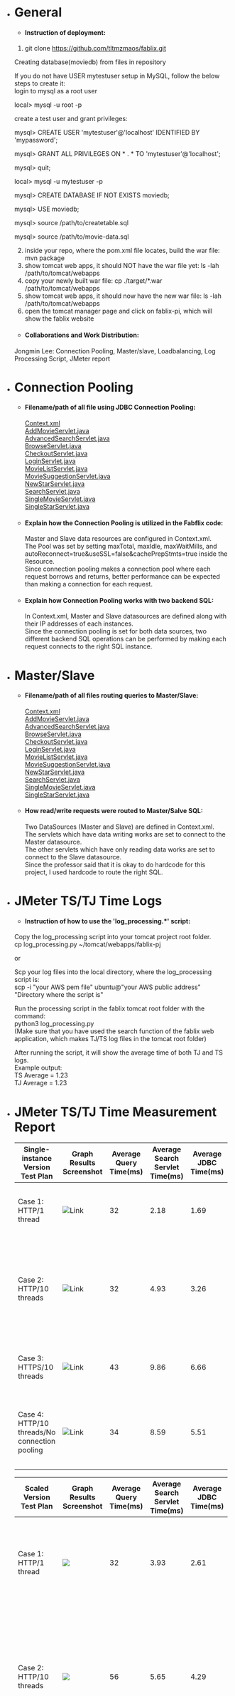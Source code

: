 - # General  
       
    - #### Instruction of deployment:
    1. git clone https://github.com/tltmzmaos/fablix.git
    
    Creating database(moviedb) from files in repository
    
    If you do not have USER mytestuser setup in MySQL, follow the below steps to create it:\
    login to mysql as a root user

    local> mysql -u root -p
    
    create a test user and grant privileges:

    mysql> CREATE USER 'mytestuser'@'localhost' IDENTIFIED BY 'mypassword';
    
    mysql> GRANT ALL PRIVILEGES ON * . * TO 'mytestuser'@'localhost';
    
    mysql> quit;
    
    local> mysql -u mytestuser -p
    
    mysql> CREATE DATABASE IF NOT EXISTS moviedb;
    
    mysql> USE moviedb;
    
    mysql> source /path/to/createtable.sql 
    
    mysql> source /path/to/movie-data.sql
    
    2. inside your repo, where the pom.xml file locates, build the war file:
    mvn package
    3. show tomcat web apps, it should NOT have the war file yet:
    ls -lah /path/to/tomcat/webapps
    4. copy your newly built war file:
    cp ./target/*.war /path/to/tomcat/webapps
    5. show tomcat web apps, it should now have the new war file:
    ls -lah /path/to/tomcat/webapps
    6. open the tomcat manager page and click on fablix-pi, which will show the fablix website
    
    - #### Collaborations and Work Distribution:  
    Jongmin Lee: Connection Pooling, Master/slave, Loadbalancing, Log Processing Script, JMeter report  
    
- # Connection Pooling  
    - #### Filename/path of all file using JDBC Connection Pooling:  
        [Context.xml](https://github.com/tltmzmaos/fablix/blob/master/fablix-web/web/META-INF/context.xml)  
        [AddMovieServlet.java](https://github.com/tltmzmaos/fablix/blob/master/fablix-web/src/AddMovieServlet.java)  
        [AdvancedSearchServlet.java](https://github.com/tltmzmaos/fablix/blob/master/fablix-web/src/AdvancedSearchServlet.java)  
        [BrowseServlet.java](https://github.com/tltmzmaos/fablix/blob/master/fablix-web/src/BrowseServlet.java)  
        [CheckoutServlet.java](https://github.com/tltmzmaos/fablix/blob/master/fablix-web/src/CheckoutServlet.java)  
        [LoginServlet.java](https://github.com/tltmzmaos/fablix/blob/master/fablix-web/src/LoginServlet.java)  
        [MovieListServlet.java](https://github.com/tltmzmaos/fablix/blob/master/fablix-web/src/MovieListServlet.java)  
        [MovieSuggestionServlet.java](https://github.com/tltmzmaos/fablix/blob/master/fablix-web/src/MovieSuggestionServlet.java)  
        [NewStarServlet.java](https://github.com/tltmzmaos/fablix/blob/master/fablix-web/src/NewStarServlet.java)  
        [SearchServlet.java](https://github.com/tltmzmaos/fablix/blob/master/fablix-web/src/SearchServlet.java)  
        [SingleMovieServlet.java](https://github.com/tltmzmaos/fablix/blob/master/fablix-web/src/SingleMovieServlet.java)  
        [SingleStarServlet.java](https://github.com/tltmzmaos/fablix/blob/master/fablix-web/src/SingleStarServlet.java)  
        
    - #### Explain how the Connection Pooling is utilized in the Fabflix code:  
        Master and Slave data resources are configured in Context.xml.  
        The Pool was set by setting maxTotal, maxIdle, maxWaitMills, and autoReconnect=true&amp;useSSL=false&amp;cachePrepStmts=true inside the Resource.  
        Since connection pooling makes a connection pool where each request borrows and returns, better performance can be expected than making a connection for each request.
        
          
    - #### Explain how Connection Pooling works with two backend SQL:  
        In Context.xml, Master and Slave datasources are defined along with their IP addresses of each instances.  
        Since the connection pooling is set for both data sources, two different backend SQL operations can be performed by making each request connects to the right SQL instance.
        
        
- # Master/Slave  
    - #### Filename/path of all files routing queries to Master/Slave:  
        [Context.xml](https://github.com/tltmzmaos/fablix/blob/master/fablix-web/web/META-INF/context.xml)  
        [AddMovieServlet.java](https://github.com/tltmzmaos/fablix/blob/master/fablix-web/src/AddMovieServlet.java)  
        [AdvancedSearchServlet.java](https://github.com/tltmzmaos/fablix/blob/master/fablix-web/src/AdvancedSearchServlet.java)  
        [BrowseServlet.java](https://github.com/tltmzmaos/fablix/blob/master/fablix-web/src/BrowseServlet.java)  
        [CheckoutServlet.java](https://github.com/tltmzmaos/fablix/blob/master/fablix-web/src/CheckoutServlet.java)  
        [LoginServlet.java](https://github.com/tltmzmaos/fablix/blob/master/fablix-web/src/LoginServlet.java)  
        [MovieListServlet.java](https://github.com/tltmzmaos/fablix/blob/master/fablix-web/src/MovieListServlet.java)  
        [MovieSuggestionServlet.java](https://github.com/tltmzmaos/fablix/blob/master/fablix-web/src/MovieSuggestionServlet.java)  
        [NewStarServlet.java](https://github.com/tltmzmaos/fablix/blob/master/fablix-web/src/NewStarServlet.java)  
        [SearchServlet.java](https://github.com/tltmzmaos/fablix/blob/master/fablix-web/src/SearchServlet.java)  
        [SingleMovieServlet.java](https://github.com/tltmzmaos/fablix/blob/master/fablix-web/src/SingleMovieServlet.java)  
        [SingleStarServlet.java](https://github.com/tltmzmaos/fablix/blob/master/fablix-web/src/SingleStarServlet.java)  
        
    - #### How read/write requests were routed to Master/Salve SQL:  
        Two DataSources (Master and Slave) are defined in Context.xml.  
        The servlets which have data writing works are set to connect to the Master datasource.  
        The other servlets which have only reading data works are set to connect to the Slave datasource.  
        Since the professor said that it is okay to do hardcode for this project, I used hardcode to route the right SQL.  
         
          
- # JMeter TS/TJ Time Logs  
    - #### Instruction of how to use the 'log_processing.*' script:  
    Copy the log_processing script into your tomcat project root folder.  
    cp log_processing.py ~/tomcat/webapps/fablix-pj   
      
    or  
      
    Scp your log files into the local directory, where the log_processing script is:  
    scp -i "your AWS pem file" ubuntu@"your AWS public address" "Directory where the script is"  
    
    Run the processing script in the fablix tomcat root folder with the command:  
    python3 log_processing.py  
    (Make sure that you have used the search function of the fablix web application, which makes TJ/TS log files in the tomcat root folder)  
      
    After running the script, it will show the average time of both TJ and TS logs.  
    Example output:  
    TS Average = 1.23  
    TJ Average = 1.23 
    

        
- # JMeter TS/TJ Time Measurement Report  
  | **Single-instance Version Test Plan**          | **Graph Results Screenshot** | **Average Query Time(ms)** | **Average Search Servlet Time(ms)** | **Average JDBC Time(ms)** | **Analysis** |
    |------------------------------------------------|------------------------------|----------------------------|-------------------------------------|---------------------------|--------------|
    | Case 1: HTTP/1 thread                          | ![Link](https://github.com/tltmzmaos/fablix/blob/master/img/single_case1.png)   | 32                         | 2.18                                  | 1.69                       | This case shows the fastest performance because there are no other connections to share the core of the computer.           |
    | Case 2: HTTP/10 threads                        | ![Link](https://github.com/tltmzmaos/fablix/blob/master/img/single_case2.png)   | 32                         | 4.93                                  | 3.26                        | This case is slower than the Case 1. Due to the nature of the TCP connection, the network speed may decrease as the number of users increases. However, the average query time is about the same as Case 1.           |
    | Case 3: HTTPS/10 threads                       | ![Link](https://github.com/tltmzmaos/fablix/blob/master/img/single_case3.png)   | 43                         | 9.86                                  | 6.66                    | HTTPS is always slower than HTTP in the same environment because it has encryption/decryption processes.           |
    | Case 4: HTTP/10 threads/No connection pooling  | ![Link](https://github.com/tltmzmaos/fablix/blob/master/img/single_case4.png)   | 34                         | 8.59                                  | 5.51                        | HTTP with no connection pooling is a little slower than HTTP with connection pooling because creating new connections for every request takes longer.          |

    | **Scaled Version Test Plan**                   | **Graph Results Screenshot** | **Average Query Time(ms)** | **Average Search Servlet Time(ms)** | **Average JDBC Time(ms)** | **Analysis** |
    |------------------------------------------------|------------------------------|----------------------------|-------------------------------------|---------------------------|--------------|
    | Case 1: HTTP/1 thread                          | ![](https://github.com/tltmzmaos/fablix/blob/master/img/scaled_case1.png)   | 32                         | 3.93                                 | 2.61                       | As the single instance test shows, a single thread is faster than multiple threads in the scaled version.           |
    | Case 2: HTTP/10 threads                        | ![](https://github.com/tltmzmaos/fablix/blob/master/img/scaled_case2.png)   | 56                         | 5.65                                 | 4.29                        | The case2 shows slower performance than case1. Due to the nature of the TCP connection, the network speed may decrease as the number of users increases.            |
    | Case 3: HTTP/10 threads/No connection pooling                        | ![](https://github.com/tltmzmaos/fablix/blob/master/img/scaled_case3.png)   | 37                         | 9.59                                 | 6.22                        | This case is the slowest one in the Scaled version test. Since the program has to create a connection for every request, it takes longer to finish the works of search servlets and JDBC connections.           |        
      
    * Results may vary depending on the status of AWS instances. The existing Fabflix AWS instance was used for single instance HTTPS case, and the rest were tested on new AWS instances (load balancer, master, slave, GCP load balancer)
